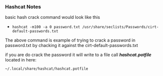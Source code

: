 ### Hashcat Notes

basic hash crack command would look like this

* `hashcat -m100 -a 0 password.txt /usr/share/seclists/Passwords/cirt-default-passwords.txt`

The above command is example of trying to crack a password in password.txt by chacking it against the cirt-default-passwords.txt

if you are do crack the password it will write to a file call **_hashcat.potfile_** located in here:

    ~/.local/share/hashcat/hashcat.potfile
